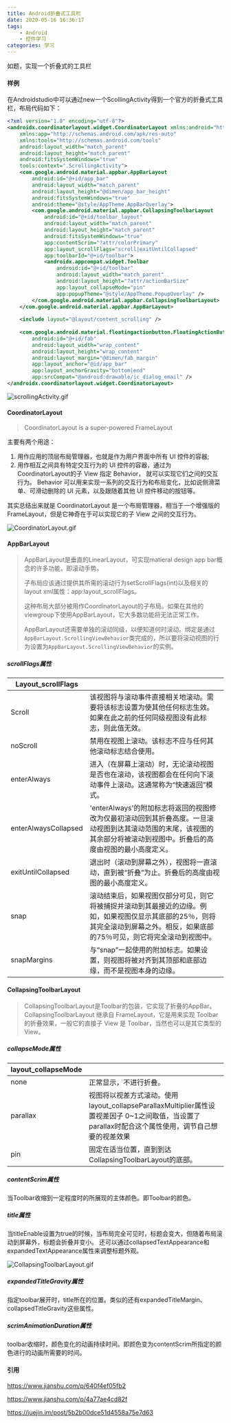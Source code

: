 ```yaml
---
title: Android折叠式工具栏
date: 2020-05-16 16:36:17
tags: 
	- Android
	- 控件学习
categories: 学习
---
```


如题，实现一个折叠式的工具栏

<!--more-->

#### 样例

在Androidstudio中可以通过new一个ScollingActivity得到一个官方的折叠式工具栏，布局代码如下：

```xml
<?xml version="1.0" encoding="utf-8"?>
<androidx.coordinatorlayout.widget.CoordinatorLayout xmlns:android="http://schemas.android.com/apk/res/android"
    xmlns:app="http://schemas.android.com/apk/res-auto"
    xmlns:tools="http://schemas.android.com/tools"
    android:layout_width="match_parent"
    android:layout_height="match_parent"
    android:fitsSystemWindows="true"
    tools:context=".ScrollingActivity">
    <com.google.android.material.appbar.AppBarLayout
        android:id="@+id/app_bar"
        android:layout_width="match_parent"
        android:layout_height="@dimen/app_bar_height"
        android:fitsSystemWindows="true"
        android:theme="@style/AppTheme.AppBarOverlay">
        <com.google.android.material.appbar.CollapsingToolbarLayout
            android:id="@+id/toolbar_layout"
            android:layout_width="match_parent"
            android:layout_height="match_parent"
            android:fitsSystemWindows="true"
            app:contentScrim="?attr/colorPrimary"
            app:layout_scrollFlags="scroll|exitUntilCollapsed"
            app:toolbarId="@+id/toolbar">
            <androidx.appcompat.widget.Toolbar
                android:id="@+id/toolbar"
                android:layout_width="match_parent"
                android:layout_height="?attr/actionBarSize"
                app:layout_collapseMode="pin"
                app:popupTheme="@style/AppTheme.PopupOverlay" />
        </com.google.android.material.appbar.CollapsingToolbarLayout>
    </com.google.android.material.appbar.AppBarLayout>
  
    <include layout="@layout/content_scrolling" />
  
  	<com.google.android.material.floatingactionbutton.FloatingActionButton
        android:id="@+id/fab"
        android:layout_width="wrap_content"
        android:layout_height="wrap_content"
        android:layout_margin="@dimen/fab_margin"
        app:layout_anchor="@id/app_bar"
        app:layout_anchorGravity="bottom|end"
        app:srcCompat="@android:drawable/ic_dialog_email" />
</androidx.coordinatorlayout.widget.CoordinatorLayout>
```

![scrollingActivity.gif](https://i.loli.net/2020/05/16/pJK3lV1YXxraZSM.gif)

#### CoordinatorLayout

>CoordinatorLayout is a super-powered FrameLayout

主要有两个用途：

1. 用作应用的顶层布局管理器，也就是作为用户界面中所有 UI 控件的容器;
2. 用作相互之间具有特定交互行为的 UI 控件的容器，通过为 CoordinatorLayout的子 View 指定 Behavior， 就可以实现它们之间的交互行为。 Behavior 可以用来实现一系列的交互行为和布局变化，比如说侧滑菜单、可滑动删除的 UI 元素，以及跟随着其他 UI 控件移动的按钮等。

其实总结出来就是 CoordinatorLayout 是一个布局管理器，相当于一个增强版的 FrameLayout，但是它神奇在于可以实现它的子 View 之间的交互行为。



![CoordinatorLayout.gif](https://i.loli.net/2020/05/16/yV6LuNoaUdeBIOQ.gif)

#### AppBarLayout

>AppBarLayout是垂直的LinearLayout，可实现matieral design app bar概念的许多功能，即滚动手势。
>
>子布局应该通过提供其所需的滚动行为setScrollFlags(int)以及相关的layout xml属性：app:layout_scrollFlags。
>
>这种布局大部分被用作CoordinatorLayout的子布局。如果在其他的viewgroup下使用AppBarLayout，它大多数功能将无法正常工作。
>
>AppBarLayout还需要单独的滚动同级，以便知道何时滚动。绑定是通过`AppBarLayout.ScrollingViewBehavior`类完成的，所以要将滚动视图的行为设置为`AppBarLayout.ScrollingViewBehavior`的实例。

##### scrollFlags属性

| Layout_scrollFlags   |                                                              |
| -------------------- | :----------------------------------------------------------- |
| Scroll               | 该视图将与滚动事件直接相关地滚动。需要将该标志设置为使其他任何标志生效。如果在此之前的任何同级视图没有此标志，则此值无效。 |
| noScroll             | 禁用在视图上滚动。该标志不应与任何其他滚动标志结合使用。     |
| enterAlways          | 进入（在屏幕上滚动）时，无论滚动视图是否也在滚动，该视图都会在任何向下滚动事件上滚动。这通常称为“快速返回”模式。 |
| enterAlwaysCollapsed | 'enterAlways'的附加标志将返回的视图修改为仅最初滚动回到其折叠高度。一旦滚动视图到达其滚动范围的末尾，该视图的其余部分将被滚动到视图中。折叠后的高度由视图的最小高度定义。 |
| exitUntilCollapsed   | 退出时（滚动到屏幕之外），视图将一直滚动，直到被“折叠”为止。折叠后的高度由视图的最小高度定义。 |
| snap                 | 滚动结束后，如果视图仅部分可见，则它将被捕捉并滚动到其最接近的边缘。例如，如果视图仅显示其底部的25％，则将其完全滚动到屏幕之外。相反，如果底部的75％可见，则它将完全滚动到视图中。 |
| snapMargins          | 与“snap”一起使用的附加标志。如果设置，则视图将被对齐到其顶部和底部边缘，而不是视图本身的边缘。 |

#### CollapsingToolbarLayout

>CollapsingToolbarLayout是Toolbar的包装，它实现了折叠的AppBar。CollapsingToolbarLayout 继承自 FrameLayout，它是用来实现 Toolbar 的折叠效果，一般它的直接子 View 是 Toolbar，当然也可以是其它类型的 View。

##### collapseMode属性

| layout_collapseMode |                                                              |
| ------------------- | ------------------------------------------------------------ |
| none                | 正常显示，不进行折叠。                                       |
| parallax            | 视图将以视差方式滚动。使用layout_collapseParallaxMultiplier属性设置视差因子 0~1之间取值，当设置了parallax时配合这个属性使用，调节自己想要的视差效果 |
| pin                 | 固定在适当位置，直到到达CollapsingToolbarLayout的底部。      |

##### contentScrim属性

当Toolbar收缩到一定程度时的所展现的主体颜色。即Toolbar的颜色。

##### title属性

当titleEnable设置为true的时候，当布局完全可见时，标题会变大，但随着布局滚动到屏幕外，标题会折叠并变小。 还可以通过collapsedTextAppearance和expandedTextAppearance属性来调整标题外观。

![CollapsingToolbarLayout.gif](https://i.loli.net/2020/05/16/pfWOInoqVM7CLkA.gif)

##### expandedTitleGravity属性

指定toolbar展开时，title所在的位置。类似的还有expandedTitleMargin、collapsedTitleGravity这些属性。

##### scrimAnimationDuration属性

toolbar收缩时，颜色变化的动画持续时间。即颜色变为contentScrim所指定的颜色进行的动画所需要的时间。

#### 引用

https://www.jianshu.com/p/640f4ef05fb2

https://www.jianshu.com/p/4a77ae4cd82f

https://juejin.im/post/5b2b00dce51d4558a75e7d63

